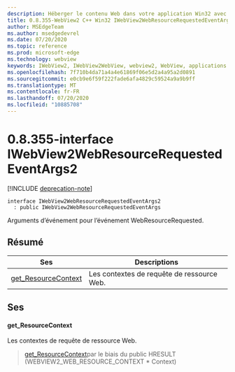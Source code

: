 ```yaml
---
description: Héberger le contenu Web dans votre application Win32 avec le contrôle Microsoft Edge WebView2
title: 0.8.355-WebView2 C++ Win32 IWebView2WebResourceRequestedEventArgs2
author: MSEdgeTeam
ms.author: msedgedevrel
ms.date: 07/20/2020
ms.topic: reference
ms.prod: microsoft-edge
ms.technology: webview
keywords: IWebView2, IWebView2WebView, webview2, WebView, applications Win32, Win32, Edge
ms.openlocfilehash: 7f710b4da71a4a4e61869f06e5d2a4a95a2d0891
ms.sourcegitcommit: e0cb9e6f59f222fade6afa4829c59524a9a9b9ff
ms.translationtype: MT
ms.contentlocale: fr-FR
ms.lasthandoff: 07/20/2020
ms.locfileid: "10885708"
---
```

# 0.8.355-interface IWebView2WebResourceRequestedEventArgs2 

[!INCLUDE [deprecation-note](../../includes/deprecation-note.md)]

```
interface IWebView2WebResourceRequestedEventArgs2
  : public IWebView2WebResourceRequestedEventArgs
```

Arguments d’événement pour l’événement WebResourceRequested.

## Résumé

 Ses                        | Descriptions
--------------------------------|---------------------------------------------
[get_ResourceContext](#get_resourcecontext) | Les contextes de requête de ressource Web.

## Ses

#### get_ResourceContext 

Les contextes de requête de ressource Web.

> [get_ResourceContext](#get_resourcecontext)par le biais du public HRESULT (WEBVIEW2_WEB_RESOURCE_CONTEXT * Context)

